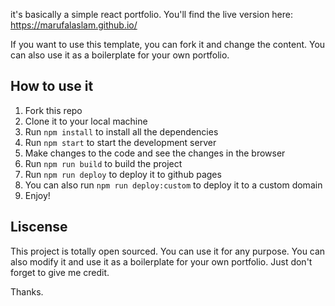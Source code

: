 it's basically a simple react portfolio. You'll find the live version here: https://marufalaslam.github.io/

If you want to use this template, you can fork it and change the content. You can also use it as a boilerplate for your own portfolio.

## How to use it
1. Fork this repo
2. Clone it to your local machine
3. Run `npm install` to install all the dependencies
4. Run `npm start` to start the development server
5. Make changes to the code and see the changes in the browser
6. Run `npm run build` to build the project
7. Run `npm run deploy` to deploy it to github pages
8. You can also run `npm run deploy:custom` to deploy it to a custom domain
9. Enjoy!

## Liscense
This project is totally open sourced. You can use it for any purpose. You can also modify it and use it as a boilerplate for your own portfolio. Just don't forget to give me credit.

Thanks.
